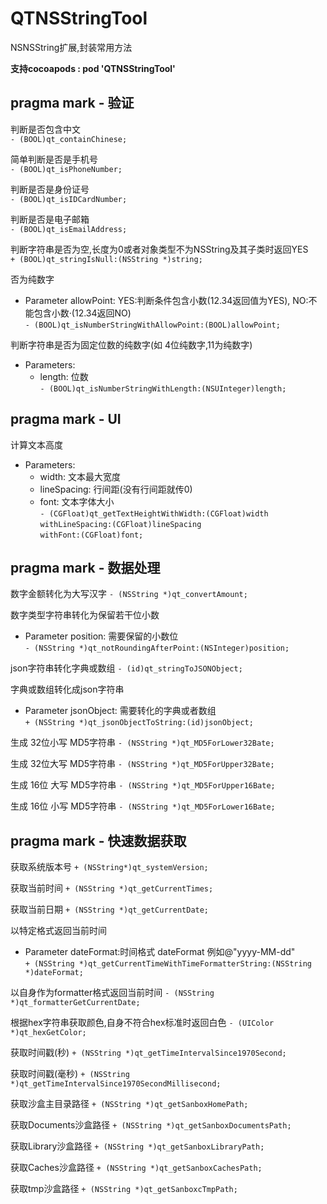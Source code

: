 # **QTNSStringTool**  

NSNSString扩展,封装常用方法  

**支持cocoapods : pod 'QTNSStringTool'**  

## pragma mark - 验证  


判断是否包含中文  
`- (BOOL)qt_containChinese;`

简单判断是否是手机号  
`- (BOOL)qt_isPhoneNumber;`

判断是否是身份证号  
`- (BOOL)qt_isIDCardNumber;`

判断是否是电子邮箱  
`- (BOOL)qt_isEmailAddress;`

判断字符串是否为空,长度为0或者对象类型不为NSString及其子类时返回YES  
`+ (BOOL)qt_stringIsNull:(NSString *)string;`

否为纯数字<br>
- Parameter allowPoint: YES:判断条件包含小数(12.34返回值为YES),  NO:不能包含小数·(12.34返回NO)  
`- (BOOL)qt_isNumberStringWithAllowPoint:(BOOL)allowPoint;`

判断字符串是否为固定位数的纯数字(如 4位纯数字,11为纯数字)<br>
- Parameters:<br>
    - length: 位数<br>
`- (BOOL)qt_isNumberStringWithLength:(NSUInteger)length;`

## pragma mark - UI

 计算文本高度<br>
- Parameters:<br>
    - width:  文本最大宽度<br>
    - lineSpacing: 行间距(没有行间距就传0)<br>
    - font: 文本字体大小<br>
`- (CGFloat)qt_getTextHeightWithWidth:(CGFloat)width`  
                     `withLineSpacing:(CGFloat)lineSpacing`  
                            `withFont:(CGFloat)font;`


## pragma mark - 数据处理<br>

数字金额转化为大写汉字
`- (NSString *)qt_convertAmount;`

数字类型字符串转化为保留若干位小数<br>
- Parameter position: 需要保留的小数位<br>
`- (NSString *)qt_notRoundingAfterPoint:(NSInteger)position;`

json字符串转化字典或数组
`- (id)qt_stringToJSONObject;`

字典或数组转化成json字符串<br>
- Parameter jsonObject: 需要转化的字典或者数组<br>
`+ (NSString *)qt_jsonObjectToString:(id)jsonObject;`

生成 32位小写 MD5字符串
`- (NSString *)qt_MD5ForLower32Bate;`

生成 32位大写 MD5字符串
`- (NSString *)qt_MD5ForUpper32Bate;`

生成 16位 大写 MD5字符串
`- (NSString *)qt_MD5ForUpper16Bate;`

生成 16位 小写 MD5字符串
`- (NSString *)qt_MD5ForLower16Bate;`

## pragma mark - 快速数据获取

获取系统版本号
`+ (NSString*)qt_systemVersion;`

获取当前时间
`+ (NSString *)qt_getCurrentTimes;`

获取当前日期
`+ (NSString *)qt_getCurrentDate;`

以特定格式返回当前时间<br>
- Parameter dateFormat:时间格式 dateFormat 例如@"yyyy-MM-dd"<br>
`+ (NSString *)qt_getCurrentTimeWithTimeFormatterString:(NSString *)dateFormat;`

以自身作为formatter格式返回当前时间
`- (NSString *)qt_formatterGetCurrentDate;`

根据hex字符串获取颜色,自身不符合hex标准时返回白色
`- (UIColor *)qt_hexGetColor;`

获取时间戳(秒)
`+ (NSString *)qt_getTimeIntervalSince1970Second;`

获取时间戳(毫秒)
`+ (NSString *)qt_getTimeIntervalSince1970SecondMillisecond;`

获取沙盒主目录路径
`+ (NSString *)qt_getSanboxHomePath;`

获取Documents沙盒路径
`+ (NSString *)qt_getSanboxDocumentsPath;`

获取Library沙盒路径
`+ (NSString *)qt_getSanboxLibraryPath;`

获取Caches沙盒路径
`+ (NSString *)qt_getSanboxCachesPath;`

获取tmp沙盒路径
`+ (NSString *)qt_getSanboxcTmpPath;`


